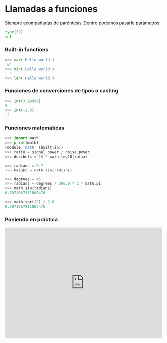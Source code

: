 # Llamadas a funciones

Siempre acompañadas de paréntesis. Dentro podemos pasarle parámetros.

```python
type(32)
int
```

### Built-in functions

```python
>>> max('Hello world')
'w'
>>> min('Hello world')
' '
>>> len('Hello world')
```

### Funciones de conversiones de tipos o casting

```python
>>> int(3.99999)
3
>>> int(-2.3)
-2
```

### Funciones matemáticas

```python
>>> import math
>>> print(math)
<module 'math' (built-in)>
>>> ratio = signal_power / noise_power
>>> decibels = 10 * math.log10(ratio)

>>> radians = 0.7
>>> height = math.sin(radians)

>>> degrees = 45
>>> radians = degrees / 360.0 * 2 * math.pi
>>> math.sin(radians)
0.7071067811865476

>>> math.sqrt(2) / 2.0
0.7071067811865476
```

### Poniendo en práctica

<iframe src="https://trinket.io/embed/python3/6c4060f81d" width="100%" height="356" frameborder="0" marginwidth="0" marginheight="0" allowfullscreen></iframe>



